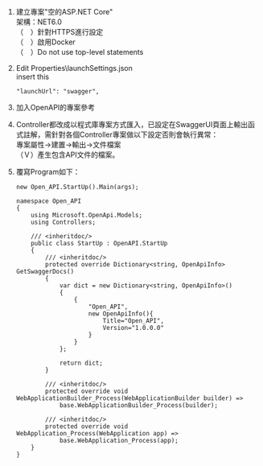 ﻿1.  建立專案"空的ASP.NET Core"  
    架構：NET6.0  
    （　）針對HTTPS進行設定  
    （　）啟用Docker  
    （　）Do not use top-level statements

1.  Edit Properties\launchSettings.json  
    insert this
    ```
    "launchUrl": "swagger",
    ```
1.  加入OpenAPI的專案參考
1.  Controller都改成以程式庫專案方式匯入，已設定在SwaggerUI頁面上輸出函式註解，需針對各個Controller專案做以下設定否則會執行異常：  
    專案屬性->建置->輸出->文件檔案  
    （Ｖ）產生包含API文件的檔案。
1.  覆寫Program如下：
    ```
    new Open_API.StartUp().Main(args);

    namespace Open_API
    {
        using Microsoft.OpenApi.Models;
        using Controllers;

        /// <inheritdoc/>
        public class StartUp : OpenAPI.StartUp
        {
            /// <inheritdoc/>
            protected override Dictionary<string, OpenApiInfo> GetSwaggerDocs()
            {
                var dict = new Dictionary<string, OpenApiInfo>()
                {
                    {
                        "Open_API",
                        new OpenApiInfo(){
                            Title="Open_API",
                            Version="1.0.0.0"
                        }
                    }
                };

                return dict;
            }

            /// <inheritdoc/>
            protected override void WebApplicationBuilder_Process(WebApplicationBuilder builder) =>
                base.WebApplicationBuilder_Process(builder);

            /// <inheritdoc/>
            protected override void WebApplication_Process(WebApplication app) =>
                base.WebApplication_Process(app);
        }
    }

    ```